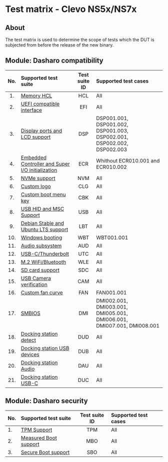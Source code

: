 # Test matrix - Clevo NS5x/NS7x

## About

The test matrix is used to determine the scope of tests which the DUT is
subjected from before the release of the new binary.

## Module: Dasharo compatibility

| No.  | Supported test suite                                   | Test suite ID | Supported test cases                 |
|:----:|:-------------------------------------------------------|:-------------:|:-------------------------------------|
| 1.   | [Memory HCL][HCL]                                      | HCL           | All                                  |
| 2.   | [UEFI compatible interface][EFI]                       | EFI           | All                                  |
| 3.   | [Display ports and LCD support][DSP]                   | DSP           | DSP001.001, DSP001.002, DSP001.003, DSP002.001, DSP002.002, DSP002.003 |
| 4.   | [Embedded Controller and Super I/O initialization][ECR]| ECR           | Whithout ECR010.001 and ECR010.002   |
| 5.   | [NVMe support][NVM]                                    | NVM           | All                                  |
| 6.   | [Custom logo][CLG]                                     | CLG           | All                                  |
| 7.   | [Custom boot menu key][CBK]                            | CBK           | All                                  |
| 8.   | [USB HID and MSC Support][USB]                         | USB           | All                                  |
| 9.   | [Debian Stable and Ubuntu LTS support][LBT]            | LBT           | All                                  |
| 10.  | [Windows booting][WBT]                                 | WBT           | WBT001.001                           |
| 11.  | [Audio subsystem][AUD]                                 | AUD           | All                                  |
| 12.  | [USB-C/Thunderbolt][UTC]                               | UTC           | All                                  |
| 13.  | [M.2 WiFi/Bluetooth][WLE]                              | WLE           | All                                  |
| 14.  | [SD card support][SDC]                                 | SDC           | All                                  |
| 15.  | [USB Camera verification][CAM]                         | CAM           | All                                  |
| 16.  | [Custom fan curve][FAN]                                | FAN           | FAN001.001                           |
| 17.  | [SMBIOS][DMI]                                          | DMI           | DMI002.001, DMI003.001, DMI005.001, DMI006.001, DMI007.001, DMI008.001  |
| 18.  | [Docking station detect][DUD]                          | DUD           | All                                  |
| 19.  | [Docking station USB devices][DUB]                     | DUB           | All                                  |
| 20.  | [Docking station Audio][DAU]                           | DAU           | All                                  |
| 21.  | [Docking station USB-C][DUC]                           | DUC           | All                                  |

[HCL]: ../../unified-test-documentation/dasharo-compatibility/301-memory-hcl.md
[EFI]: ../../unified-test-documentation/dasharo-compatibility/30M-uefi-compatible-interface.md
[DSP]: ../../unified-test-documentation/dasharo-compatibility/31E-display-ports-and-lcd.md
[ECR]: ../../unified-test-documentation/dasharo-compatibility/31G-ec-and-superio.md
[NVM]: ../../unified-test-documentation/dasharo-compatibility/312-nvme-support.md
[CLG]: ../../unified-test-documentation/dasharo-compatibility/304-custom-logo.md
[CBK]: ../../unified-test-documentation/dasharo-compatibility/303-custom-boot-menu-key.md
[USB]: ../../unified-test-documentation/dasharo-compatibility/306-usb-hid-and-msc-support.md
[LBT]: ../../unified-test-documentation/dasharo-compatibility/308-debian-stable-and-ubuntu-lts-support.md
[WBT]: ../../unified-test-documentation/dasharo-compatibility/31A-windows-booting.md
[AUD]: ../../unified-test-documentation/dasharo-compatibility/31F-audio-subsystem.md
[UTC]: ../../unified-test-documentation/dasharo-compatibility/31H-usb-type-c.md
[WLE]: ../../unified-test-documentation/dasharo-compatibility/318-m2-wifi-bluetooth.md
[SDC]: ../../unified-test-documentation/dasharo-compatibility/316-sdcard-reader.md
[CAM]: ../../unified-test-documentation/dasharo-compatibility/317-usb-camera.md
[FAN]: ../../unified-test-documentation/dasharo-compatibility/S30-fan-control.md
[DMI]: ../../unified-test-documentation/dasharo-compatibility/31L-smbios.md
[DUD]: ../../unified-test-documentation/dasharo-compatibility/323-docking-station-detect.md
[DUB]: ../../unified-test-documentation/dasharo-compatibility/324-docking-station-usb-devices.md
[DAU]: ../../unified-test-documentation/dasharo-compatibility/322-docking-station-audio.md
[DUC]: ../../unified-test-documentation/dasharo-compatibility/321-docking-station-usb-c.md

## Module: Dasharo security

| No.  | Supported test suite                              | Test suite ID | Supported test cases                 |
|:-----|:--------------------------------------------------|:-------------:|:-------------------------------------|
| 1.   | [TPM Support][TPM]                                | TPM           | All                                  |
| 2.   | [Measured Boot support][MBO]                      | MBO           | All                                  |
| 3.   | [Secure Boot support][SBO]                        | SBO           | All                                  |

[TPM]: ../../unified-test-documentation/dasharo-security/200-tpm-support.md
[VBO]: ../../unified-test-documentation/dasharo-security/201-verified-boot.md
[MBO]: ../../unified-test-documentation/dasharo-security/203-measured-boot.md
[SBO]: ../../unified-test-documentation/dasharo-security/206-secure-boot.md
